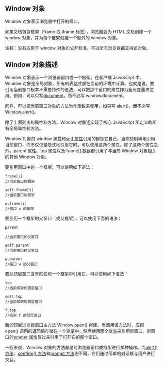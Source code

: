 ## Window 对象

Window 对象表示浏览器中打开的窗口。

如果文档包含框架（frame 或 iframe 标签），浏览器会为 HTML 文档创建一个 window 对象，并为每个框架创建一个额外的 window 对象。

注释：没有应用于 window 对象的公开标准，不过所有浏览器都支持该对象。



## Window 对象描述

Window 对象表示一个浏览器窗口或一个框架。在客户端 JavaScript 中，Window 对象是全局对象，所有的表达式都在当前的环境中计算。也就是说，要引用当前窗口根本不需要特殊的语法，可以把那个窗口的属性作为全局变量来使用。例如，可以只写[document](http://www.w3school.com.cn/jsref/dom_obj_document.asp)，而不必写 window.document。

同样，可以把当前窗口对象的方法当作函数来使用，如只写 alert\(\)，而不必写 Window.alert\(\)。

除了上面列出的属性和方法，Window 对象还实现了核心 JavaScript 所定义的所有全局属性和方法。

Window 对象的 window 属性和[self 属性](http://www.w3school.com.cn/jsref/prop_win_self.asp)引用的都是它自己。当你想明确地引用当前窗口，而不仅仅是隐式地引用它时，可以使用这两个属性。除了这两个属性之外，parent 属性、top 属性以及 frame\[\] 数组都引用了与当前 Window 对象相关的其他 Window 对象。

要引用窗口中的一个框架，可以使用如下语法：

```
frame[i]		
//当前窗口的框架

self.frame[i]	
//当前窗口的框架

w.frame[i]	
//窗口 w 的框架
```

要引用一个框架的父窗口（或父框架），可以使用下面的语法：

```
parent		
```

```
//当前窗口的父窗口

self.parent	
//当前窗口的父窗口

w.parent 		
//窗口 w 的父窗口
```

要从顶层窗口含有的任何一个框架中引用它，可以使用如下语法：

```
top		
//当前框架的顶层窗口

self.top		
//当前框架的顶层窗口

f.top		
//框架 f 的顶层窗口
```

新的顶层浏览器窗口由方法 Window.open\(\) 创建。当调用该方法时，应把 open\(\) 调用的返回值存储在一个变量中，然后使用那个变量来引用新窗口。新窗口的[opener 属性](http://www.w3school.com.cn/jsref/prop_win_opener.asp)反过来引用了打开它的那个窗口。

一般来说，Window 对象的方法都是对浏览器窗口或框架进行某种操作。而[alert\(\) 方法](http://www.w3school.com.cn/jsref/met_win_alert.asp)、[confirm\(\) 方法](http://www.w3school.com.cn/jsref/met_win_confirm.asp)和[prompt 方法](http://www.w3school.com.cn/jsref/met_win_prompt.asp)则不同，它们通过简单的对话框与用户进行交互。

